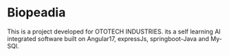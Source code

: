 # Biopeadia
This is a project developed for OTOTECH INDUSTRIES. its a self learning AI integrated software built on Angular17, expressJs, springboot-Java and My-SQl.

